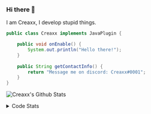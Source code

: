 ### Hi there 👋

I am Creaxx, I develop stupid things. 

```java
public class Creaxx implements JavaPlugin {

    public void onEnable() {
        System.out.println("Hello there!");
    }
    
    public String getContactInfo() {
        return "Message me on discord: Creaxx#0001";
    }
}
```

![Creaxx's Github Stats](https://github-readme-stats.vercel.app/api?username=CreaxxOG&show_icons=true&theme=dark&count_private=true)

<details>
  <summary>Code Stats</summary>

<!--START_SECTION:waka-->
![Code Time](http://img.shields.io/badge/Code%20Time-812%20hrs%201%20min-blue)

![Lines of code](https://img.shields.io/badge/From%20Hello%20World%20I%27ve%20Written-73%20Thousand%20lines%20of%20code-blue)

**🐱 My GitHub Data** 

> 🏆 335 Contributions in the Year 2022
 > 
> 📦 227.0 kB Used in GitHub's Storage 
 > 
> 🚫 Not Opted to Hire
 > 
> 📜 3 Public Repositories 
 > 
> 🔑 2 Private Repositories  
 > 
**I'm a Night 🦉** 

```text
🌞 Morning    6 commits      █░░░░░░░░░░░░░░░░░░░░░░░░   3.59% 
🌆 Daytime    67 commits     ██████████░░░░░░░░░░░░░░░   40.12% 
🌃 Evening    77 commits     ███████████░░░░░░░░░░░░░░   46.11% 
🌙 Night      17 commits     ██░░░░░░░░░░░░░░░░░░░░░░░   10.18%

```
📅 **I'm Most Productive on Wednesday** 

```text
Monday       24 commits     ███░░░░░░░░░░░░░░░░░░░░░░   14.37% 
Tuesday      32 commits     ████░░░░░░░░░░░░░░░░░░░░░   19.16% 
Wednesday    52 commits     ███████░░░░░░░░░░░░░░░░░░   31.14% 
Thursday     11 commits     █░░░░░░░░░░░░░░░░░░░░░░░░   6.59% 
Friday       16 commits     ██░░░░░░░░░░░░░░░░░░░░░░░   9.58% 
Saturday     18 commits     ██░░░░░░░░░░░░░░░░░░░░░░░   10.78% 
Sunday       14 commits     ██░░░░░░░░░░░░░░░░░░░░░░░   8.38%

```


📊 **This Week I Spent My Time On** 

```text
💬 Programming Languages: 
Java                     19 hrs 46 mins      ███████████████████████░░   93.59% 
TypeScript               24 mins             ░░░░░░░░░░░░░░░░░░░░░░░░░   1.97% 
XML                      22 mins             ░░░░░░░░░░░░░░░░░░░░░░░░░   1.79% 
Kotlin                   16 mins             ░░░░░░░░░░░░░░░░░░░░░░░░░   1.3% 
YAML                     6 mins              ░░░░░░░░░░░░░░░░░░░░░░░░░   0.5%

🔥 Editors: 
IntelliJ                 21 hrs 8 mins       █████████████████████████   100.0%

```

**I Mostly Code in Java** 

```text
Java                     5 repos             ███████████████░░░░░░░░░░   62.5% 
EJS                      1 repo              ███░░░░░░░░░░░░░░░░░░░░░░   12.5% 
Kotlin                   1 repo              ███░░░░░░░░░░░░░░░░░░░░░░   12.5% 
Python                   1 repo              ███░░░░░░░░░░░░░░░░░░░░░░   12.5%

```



 Last Updated on 27/08/2022 02:30:14 UTC
<!--END_SECTION:waka-->
</details>

